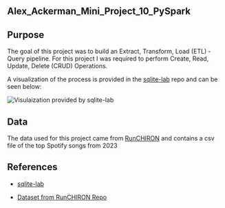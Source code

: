 

## Alex_Ackerman_Mini_Project_10_PySpark

## Purpose

The goal of this project was to build an Extract, Transform, Load (ETL) - Query pipeline. For this project I was required to perform Create, Read, Update, Delete (CRUD) Operations.

A visualization of the process is provided in the [sqlite-lab](https://github.com/nogibjj/sqlite-lab/tree/main) repo and can be seen below:

![Visulaization provided by sqlite-lab](ETL_w_SQLite.png)

## Data

The data used for this project came from [RunCHIRON](https://github.com/RunCHIRON/dataset) and contains a csv file of the top Spotify songs from 2023

## References

- [sqlite-lab](https://github.com/nogibjj/sqlite-lab/tree/main)

- [Dataset from RunCHIRON Repo](https://github.com/RunCHIRON/dataset)
